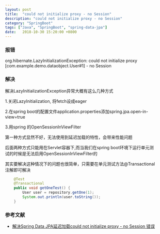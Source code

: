 ```yaml
---
layout: post
title:  "could not initialize proxy - no Session"
description: "could not initialize proxy - no Session"
category: "SpringBoot"
tags: ["Java", "SpringBoot", "spring-data-jpa"]
date:   2018-10-30 15:20:00 +0800
---
```


### 报错

org.hibernate.LazyInitializationException: could not initialize proxy [com.example.demo.dataobject.User#1] - no Session

### 解决 

解决LazyInitializationException异常大概有这么几种方式

1.关闭LazyInitialization, 将fetch设成eager

2.在spring boot的配置文件application.properties添加spring.jpa.open-in-view=true

3.用spring 的OpenSessionInViewFilter

第一种方式显然不好，无法使用到延迟加载的特性，会带来性能问题

后面两种方式只能用在Servlet容器下,而当我们在spring boot环境下运行单元测试的时候是无法启用OpenSessionInViewFilter的

其实要解决这种情况下的问题也很简单，只需要在单元测试方法@Transactional注解即可解决

```java
    @Test
    @Transactional
    public void getOneTest() {
        User user = repository.getOne(1);
        System.out.println(user.toString());
    }
```


### 参考文献

- [解决Spring Data JPA延迟加载could not initialize proxy - no Session 错误](https://www.cnblogs.com/onone/articles/8962914.html)